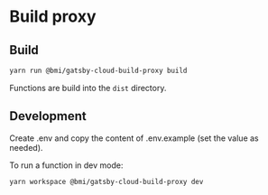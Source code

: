# Build proxy

## Build

```bash
yarn run @bmi/gatsby-cloud-build-proxy build
```

Functions are build into the `dist` directory.

## Development

Create .env and copy the content of .env.example (set the value as needed).

To run a function in dev mode:

```bash
yarn workspace @bmi/gatsby-cloud-build-proxy dev
```

